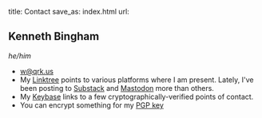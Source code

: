 title: Contact
save_as: index.html
url:

## Kenneth Bingham

_he/him_

- <w@qrk.us>
- My [Linktree](https://linktr.ee/qrkourier) points to various platforms where I am present. Lately, I've been posting to [Substack](https://substack.com/@kourier) and [Mastodon](https://mastodon.online/@qrkourier) more than others.
- My [Keybase](https://keybase.io/kourier) links to a few cryptographically-verified points of contact.
- You can encrypt something for my [PGP key](/blob/kourier-pgp-0xB69403FA957C5E46.asc)

<!-- ### Hella

A "hella" is informally one metric octillion (10<sup>27</sup>) which is what you might call a large number if you're being particularly subtle about it. It was formally rejected by SI, but some non-biological entities, like Wolfram Alpha, will convert units to hellas if you ask nicely <i class="fa fa-smile-o"></i>.

</br> -->

<!-- <script type="text/javascript">
  badge = document.getElementById("badge");
  badge.innerHTML = '<img height=111 width=111 style="border-radius: 50%;" src=https://graph.facebook.com/748526162/picture?type=large>';
  badge.className = "fas fa-none";

  icon = document.getElementsByClassName("icon");
  for (i = 0; i < icon.length; i++) {
    icon[i].style.opacity = "0.7";
  }

  title = document.getElementById("pageTitle");
  title.style.paddingTop = "2em";
</script> -->

<!--
- You can grant privileges to my [Secure Shell (SSH)](/blob/kourier-ssh-id_rsa.pub) identity

        #!shell
        curl -s {{ SITEURL }}/blob/kourier-ssh-id_rsa.pub >> .ssh/authorized_keys
-->

<!-- ### web site source code

- [fork me](https://github.com/qrkourier/qrkourier.github.io) on Github
- [theme](https://github.com/qrkourier/twenty-pelican-html5up)

### credits

- HTML generated by [Pelican](https://getpelican.com/) from [Markdown](https://daringfireball.net/projects/markdown/) crafted in VS Code
- static hosting by [GitHub Pages](https://github.com/qrkourier/qrkourier.github.io)
- critical CSS generated by [Sitelocity](https://www.sitelocity.com/critical-path-css-generator)
- theme based on by "Twenty" from [HTML5 UP](http://html5up.net) adapted for Pelican by [@frankV](https://github.com/frankV/twenty-pelican-html5up)
  - [Font Awesome](http://fortawesome.github.com/Font-Awesome/)
  - [jQuery](jquery.com)
  - [background-size polyfill](https://github.com/louisremi/background-size-polyfill)
  - [Misc jQuery plugins](n33.co)
  - [skel](n33.co)
  - html5shiv.js (@afarkas @jdalton @jon_neal @rem) -->
